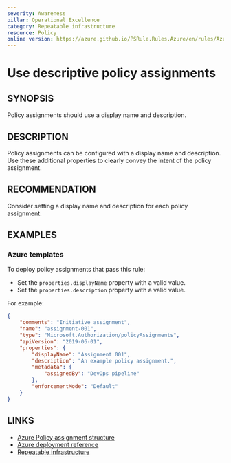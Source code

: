 ```yaml
---
severity: Awareness
pillar: Operational Excellence
category: Repeatable infrastructure
resource: Policy
online version: https://azure.github.io/PSRule.Rules.Azure/en/rules/Azure.Policy.AssignmentDescriptors/
---
```


# Use descriptive policy assignments

## SYNOPSIS

Policy assignments should use a display name and description.

## DESCRIPTION

Policy assignments can be configured with a display name and description.
Use these additional properties to clearly convey the intent of the policy assignment.

## RECOMMENDATION

Consider setting a display name and description for each policy assignment.

## EXAMPLES

### Azure templates

To deploy policy assignments that pass this rule:

- Set the `properties.displayName` property with a valid value.
- Set the `properties.description` property with a valid value.

For example:

```json
{
    "comments": "Initiative assignment",
    "name": "assignment-001",
    "type": "Microsoft.Authorization/policyAssignments",
    "apiVersion": "2019-06-01",
    "properties": {
        "displayName": "Assignment 001",
        "description": "An example policy assignment.",
        "metadata": {
            "assignedBy": "DevOps pipeline"
        },
        "enforcementMode": "Default"
    }
}
```

## LINKS

- [Azure Policy assignment structure](https://docs.microsoft.com/azure/governance/policy/concepts/assignment-structure)
- [Azure deployment reference](https://docs.microsoft.com/azure/templates/microsoft.authorization/policyassignments)
- [Repeatable infrastructure](https://learn.microsoft.com/azure/architecture/framework/devops/automation-infrastructure)
